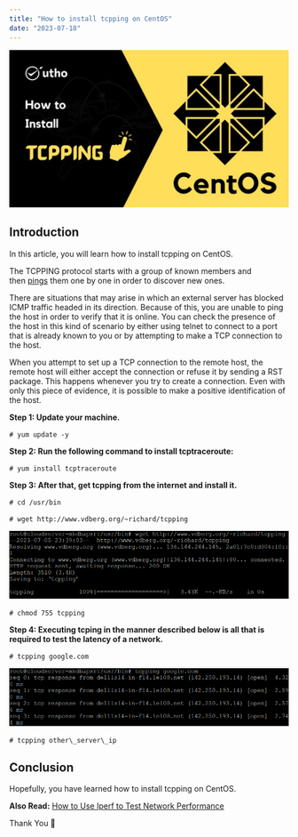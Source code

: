 ```yaml
---
title: "How to install tcpping on CentOS"
date: "2023-07-18"
---
```


![How to install tcpping on CentOS](images/How-to-install-tcpping-on-CentOS-1-1024x576.jpg)

## Introduction

In this article, you will learn how to install tcpping on CentOS.

The TCPPING protocol starts with a group of known members and then [pings](https://en.wikipedia.org/wiki/Ping_(networking_utility)) them one by one in order to discover new ones.

There are situations that may arise in which an external server has blocked ICMP traffic headed in its direction. Because of this, you are unable to ping the host in order to verify that it is online. You can check the presence of the host in this kind of scenario by either using telnet to connect to a port that is already known to you or by attempting to make a TCP connection to the host.

When you attempt to set up a TCP connection to the remote host, the remote host will either accept the connection or refuse it by sending a RST package. This happens whenever you try to create a connection. Even with only this piece of evidence, it is possible to make a positive identification of the host.

**Step 1: Update your machine.**

```
# yum update -y

```

**Step 2: Run the following command to install tcptraceroute:**

```
# yum install tcptraceroute

```

**Step 3: After that, get tcpping from the internet and install it.**

```
# cd /usr/bin

```

```
# wget http://www.vdberg.org/~richard/tcpping

```

![install tcpping on CentOS](images/image-1200.png)

```
# chmod 755 tcpping

```

**Step 4: Executing tcping in the manner described below is all that is required to test the latency of a network.**

```
# tcpping google.com

```

![How to install tcpping on CentOS](images/image-1199.png)

```
# tcpping other\_server\_ip

```

## Conclusion

Hopefully, you have learned how to install tcpping on CentOS.

**Also Read:** [How to Use Iperf to Test Network Performance](https://utho.com/docs/tutorial/how-to-use-iperf-to-test-network-performance/)

Thank You 🙂
